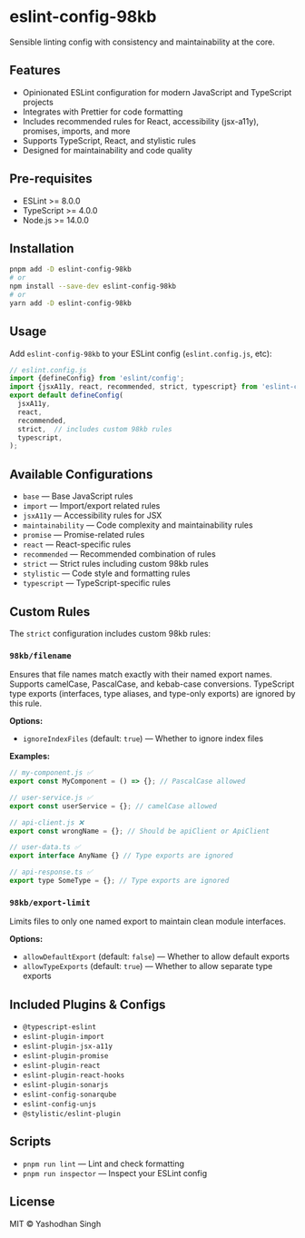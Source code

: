 # eslint-config-98kb

Sensible linting config with consistency and maintainability at the core.

## Features

- Opinionated ESLint configuration for modern JavaScript and TypeScript projects
- Integrates with Prettier for code formatting
- Includes recommended rules for React, accessibility (jsx-a11y), promises, imports, and more
- Supports TypeScript, React, and stylistic rules
- Designed for maintainability and code quality

## Pre-requisites

- ESLint >= 8.0.0
- TypeScript >= 4.0.0
- Node.js >= 14.0.0

## Installation

```sh
pnpm add -D eslint-config-98kb
# or
npm install --save-dev eslint-config-98kb
# or
yarn add -D eslint-config-98kb
```

## Usage

Add `eslint-config-98kb` to your ESLint config (`eslint.config.js`, etc):

```js
// eslint.config.js
import {defineConfig} from 'eslint/config';
import {jsxA11y, react, recommended, strict, typescript} from 'eslint-config-98kb';
export default defineConfig(
  jsxA11y,
  react,
  recommended,
  strict,  // includes custom 98kb rules
  typescript,
);
```

## Available Configurations

- `base` — Base JavaScript rules
- `import` — Import/export related rules
- `jsxA11y` — Accessibility rules for JSX
- `maintainability` — Code complexity and maintainability rules
- `promise` — Promise-related rules
- `react` — React-specific rules
- `recommended` — Recommended combination of rules
- `strict` — Strict rules including custom 98kb rules
- `stylistic` — Code style and formatting rules
- `typescript` — TypeScript-specific rules

## Custom Rules

The `strict` configuration includes custom 98kb rules:

### `98kb/filename`

Ensures that file names match exactly with their named export names. Supports camelCase, PascalCase, and kebab-case conversions. TypeScript type exports (interfaces, type aliases, and type-only exports) are ignored by this rule.

**Options:**

- `ignoreIndexFiles` (default: `true`) — Whether to ignore index files

**Examples:**

```js
// my-component.js ✅
export const MyComponent = () => {}; // PascalCase allowed

// user-service.js ✅
export const userService = {}; // camelCase allowed

// api-client.js ❌
export const wrongName = {}; // Should be apiClient or ApiClient

// user-data.ts ✅
export interface AnyName {} // Type exports are ignored

// api-response.ts ✅
export type SomeType = {}; // Type exports are ignored
```

### `98kb/export-limit`

Limits files to only one named export to maintain clean module interfaces.

**Options:**

- `allowDefaultExport` (default: `false`) — Whether to allow default exports
- `allowTypeExports` (default: `true`) — Whether to allow separate type exports

## Included Plugins & Configs

- `@typescript-eslint`
- `eslint-plugin-import`
- `eslint-plugin-jsx-a11y`
- `eslint-plugin-promise`
- `eslint-plugin-react`
- `eslint-plugin-react-hooks`
- `eslint-plugin-sonarjs`
- `eslint-config-sonarqube`
- `eslint-config-unjs`
- `@stylistic/eslint-plugin`

## Scripts

- `pnpm run lint` — Lint and check formatting
- `pnpm run inspector` — Inspect your ESLint config

## License

MIT © Yashodhan Singh
